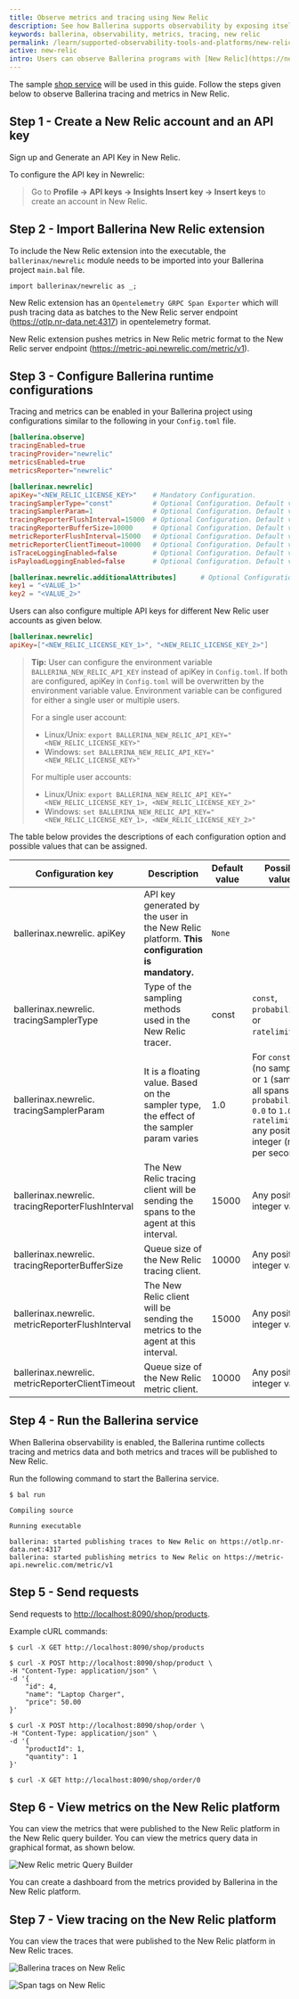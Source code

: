 ```yaml
---
title: Observe metrics and tracing using New Relic
description: See how Ballerina supports observability by exposing itself via metrics and tracing to New Relic.
keywords: ballerina, observability, metrics, tracing, new relic
permalink: /learn/supported-observability-tools-and-platforms/new-relic/
active: new-relic
intro: Users can observe Ballerina programs with [New Relic](https://newrelic.com/), which is an observability platform designed to help organizations monitor, analyze, and troubleshoot their applications, infrastructure, and digital experiences in real-time. Both metrics and tracing in Ballerina can be viewed with New Relic.
---
```


The sample [shop service](/learn/overview-of-ballerina-observability/#example-observe-a-ballerina-service) will be used in this guide. Follow the steps given below to observe Ballerina tracing and metrics in New Relic.

## Step 1 - Create a New Relic account and  an API key

Sign up and Generate an API Key in New Relic.

To configure the API key in Newrelic:
> Go to **Profile -> API keys -> Insights Insert key -> Insert keys** to create an account in New Relic.

## Step 2 - Import Ballerina New Relic extension

To include the New Relic extension into the executable, the `ballerinax/newrelic` module needs to be imported into your Ballerina project `main.bal` file.

```ballerina
import ballerinax/newrelic as _;
```

New Relic extension has an `Opentelemetry GRPC Span Exporter` which will push tracing data as batches to the New Relic server endpoint (https://otlp.nr-data.net:4317) in opentelemetry format.

New Relic extension pushes metrics in New Relic metric format to the New Relic server endpoint (https://metric-api.newrelic.com/metric/v1).

## Step 3 - Configure Ballerina runtime configurations

Tracing and metrics can be enabled in your Ballerina project using configurations similar to the following in your `Config.toml` file.

```toml
[ballerina.observe]
tracingEnabled=true
tracingProvider="newrelic"
metricsEnabled=true
metricsReporter="newrelic"

[ballerinax.newrelic]
apiKey="<NEW_RELIC_LICENSE_KEY>"    # Mandatory Configuration.
tracingSamplerType="const"          # Optional Configuration. Default value is 'const'
tracingSamplerParam=1               # Optional Configuration. Default value is 1
tracingReporterFlushInterval=15000  # Optional Configuration. Default value is 15000 milliseconds
tracingReporterBufferSize=10000     # Optional Configuration. Default value is 10000
metricReporterFlushInterval=15000   # Optional Configuration. Default value is 15000 milliseconds
metricReporterClientTimeout=10000   # Optional Configuration. Default value is 10000 milliseconds
isTraceLoggingEnabled=false         # Optional Configuration. Default value is false
isPayloadLoggingEnabled=false       # Optional Configuration. Default value is false

[ballerinax.newrelic.additionalAttributes]      # Optional Configuration. Add custom attributes (key & value pair) to metrics
key1 = "<VALUE_1>"
key2 = "<VALUE_2>"
```

Users can also configure multiple API keys for different New Relic user accounts as given below.

```toml
[ballerinax.newrelic]
apiKey=["<NEW_RELIC_LICENSE_KEY_1>", "<NEW_RELIC_LICENSE_KEY_2>"]
```

>**Tip:** User can configure the environment variable `BALLERINA_NEW_RELIC_API_KEY` instead of apiKey in `Config.toml`. If both are configured, apiKey in `Config.toml` will be overwritten by the environment variable value.
> Environment variable can be configured for either a single user or multiple users.
> 
> For a single user account:
> - Linux/Unix: `export BALLERINA_NEW_RELIC_API_KEY="<NEW_RELIC_LICENSE_KEY>"`
> - Windows: `set BALLERINA_NEW_RELIC_API_KEY="<NEW_RELIC_LICENSE_KEY>"`
>
> For multiple user accounts:
> - Linux/Unix: `export BALLERINA_NEW_RELIC_API_KEY="<NEW_RELIC_LICENSE_KEY_1>, <NEW_RELIC_LICENSE_KEY_2>"`
> - Windows: `set BALLERINA_NEW_RELIC_API_KEY="<NEW_RELIC_LICENSE_KEY_1>, <NEW_RELIC_LICENSE_KEY_2>"`

The table below provides the descriptions of each configuration option and possible values that can be assigned.

Configuration key | Description                                                                                   | Default value | Possible values 
--- |-----------------------------------------------------------------------------------------------| --- | --- 
ballerinax.newrelic. apiKey | API key generated by the user in the New Relic platform. **This configuration is mandatory.** | `None` | 
ballerinax.newrelic. tracingSamplerType | Type of the sampling methods used in the New Relic tracer.                                    | const | `const`, `probabilistic`, or `ratelimiting`.
ballerinax.newrelic. tracingSamplerParam | It is a floating value. Based on the sampler type, the effect of the sampler param varies     | 1.0 | For `const` `0` (no sampling) or `1` (sample all spans), for `probabilistic` `0.0` to `1.0`, for `ratelimiting` any positive integer (rate per second).
ballerinax.newrelic. tracingReporterFlushInterval | The New Relic tracing client will be sending the spans to the agent at this interval.         | 15000 | Any positive integer value.
ballerinax.newrelic. tracingReporterBufferSize | Queue size of the New Relic tracing client.                                                   | 10000 | Any positive integer value.
ballerinax.newrelic. metricReporterFlushInterval | The New Relic client will be sending the metrics to the agent at this interval.               | 15000 | Any positive integer value.
ballerinax.newrelic. metricReporterClientTimeout | Queue size of the New Relic metric client.                                                    | 10000 | Any positive integer value.


## Step 4 - Run the Ballerina service

When Ballerina observability is enabled, the Ballerina runtime collects tracing and metrics data and both metrics and traces will be published to New Relic.

Run the following command to start the Ballerina service.

```
$ bal run

Compiling source

Running executable

ballerina: started publishing traces to New Relic on https://otlp.nr-data.net:4317
ballerina: started publishing metrics to New Relic on https://metric-api.newrelic.com/metric/v1
```

## Step 5 - Send requests
 
Send requests to <http://localhost:8090/shop/products>.

Example cURL commands:

```
$ curl -X GET http://localhost:8090/shop/products
```
```
$ curl -X POST http://localhost:8090/shop/product \
-H "Content-Type: application/json" \
-d '{
    "id": 4, 
    "name": "Laptop Charger", 
    "price": 50.00
}'
```
```
$ curl -X POST http://localhost:8090/shop/order \
-H "Content-Type: application/json" \
-d '{
    "productId": 1, 
    "quantity": 1
}'
```
```
$ curl -X GET http://localhost:8090/shop/order/0
```

## Step 6 - View metrics on the New Relic platform

You can view the metrics that were published to the New Relic platform in the New Relic query builder. You can view the metrics query data in graphical format, as shown below.

![New Relic metric Query Builder](/learn/images/newrelic-metric-query-builder.png "New Relic metric Query Builder")

You can create a dashboard from the metrics provided by Ballerina in the New Relic platform.

## Step 7 - View tracing on the New Relic platform

You can view the traces that were published to the New Relic platform in New Relic traces. 

![Ballerina traces on New Relic](/learn/images/newrelic-tracing.png "Ballerina traces on New Relic")

![Span tags on New Relic](/learn/images/newrelic-span-tags.png "Span tags on New Relic")
